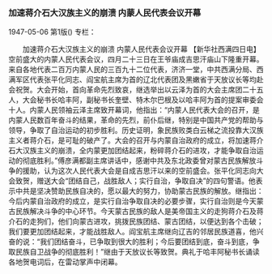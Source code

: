 ### 加速蒋介石大汉族主义的崩溃  内蒙人民代表会议开幕

1947-05-06
第1版()
专栏：

　　加速蒋介石大汉族主义的崩溃
    内蒙人民代表会议开幕
    【新华社西满四日电】空前盛大的内蒙人民代表会议，四月二十三日在王爷庙成吉思汗庙山下隆重开幕。来自各地代表二百万内蒙人民的三百九十二位代表，济济一堂，中共西满分局、西满军区代表张平化同志、阎宝航主席为首的辽北代表团及黑嫩省于天放议长等均赴会祝贺。大会开始，首向革命先烈致哀，继选举出以云泽为首的大会主席团二十五人，大会秘书长哈丰阿，副秘书长奎壁、特木尔巴根及以哈丰阿为首的提案审委会十人。内蒙人民领袖云泽主席致开幕词，他指出：“内蒙人民代表大会的召开，是内蒙人民数百年奋斗的结果，革命的先烈，前仆后继，特别是中国共产党的帮助与领导，争取了自治运动的初步胜利。历史证明，象民族败类白云梯之流投靠大汉族主义者蒋介石，是可耻的破产了。大会的召开与内蒙自治政府的成立，将加速蒋介石大汉族主义的崩溃，全内蒙更加团结起来，粉碎蒋介石的进攻，才能争取自治运动的彻底胜利。”傅彦满都副主席讲话中，感谢中共及东北政委曾对蒙古民族解放斗争的援助，认为这次人民代表大会是自成吉思汗以来的空前盛会。张平化同志向大会致贺，赠送大会“团结自己，战胜敌人；实行自治，争取自决”的四句警语。他表示中共是坚决赞助民族自决的，愿以最大的努力，协助蒙古民族的解放。继指出：今后内蒙自治政府的成立，是实行自治争取自决的必要步骤，实行自治则是今天蒙古民族解决斗争的中心环节。今天蒙古民族的敌人是美帝国主义的走狗蒋介石及蒋介石的走狗们，他们向蒙古进攻，挑拨民族团结、蒙古团结，以便达到各个击破；我们要更加团结起来，才能战胜敌人。阎宝航主席继向辽吉的邻居民族道喜，他兴奋的说：“我们团结奋斗，已争取到很大的胜利；今后要团结到底，奋斗到底，争取民族自卫战争的彻底胜利！”继由于天放议长等致贺。典礼于哈丰阿秘书长诵读各地贺电词后，在雷动掌声中闭幕。
